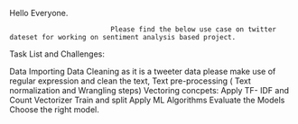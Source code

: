 Hello Everyone.

                             Please find the below use case on twitter dateset for working on sentiment analysis based project. 

Task List and Challenges: 

Data Importing 
Data Cleaning as it is a tweeter data please make use of regular expression and clean the text,
Text pre-processing ( Text normalization and Wrangling steps) 
Vectoring  concpets: Apply TF- IDF and Count Vectorizer 
Train and split
Apply ML Algorithms
Evaluate the Models
Choose the right model.
